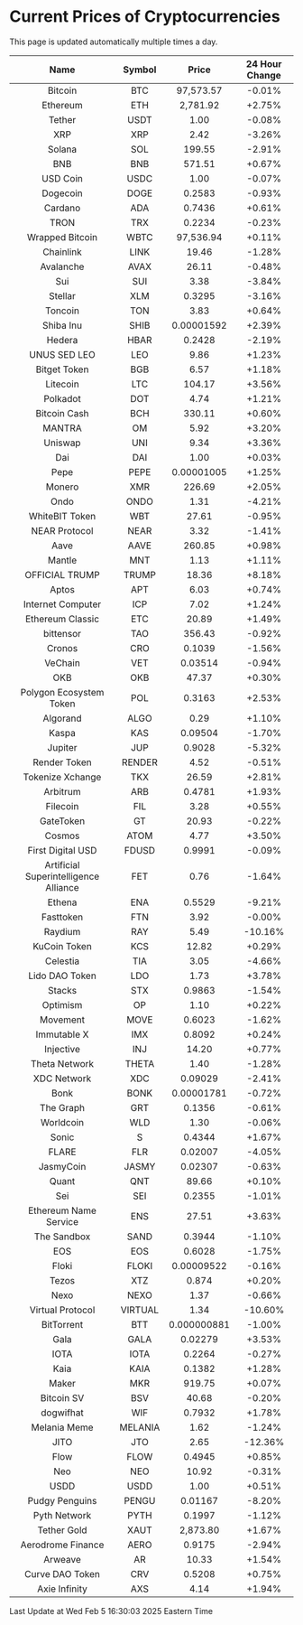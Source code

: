 # Current Prices of Cryptocurrencies
This page is updated automatically multiple times a day.

| Name | Symbol | Price | 24 Hour Change |
| :---: |:---:| :---: | :---: |
| Bitcoin | BTC | 97,573.57 | -0.01% |
| Ethereum | ETH | 2,781.92 | +2.75% |
| Tether | USDT | 1.00 | -0.08% |
| XRP | XRP | 2.42 | -3.26% |
| Solana | SOL | 199.55 | -2.91% |
| BNB | BNB | 571.51 | +0.67% |
| USD Coin | USDC | 1.00 | -0.07% |
| Dogecoin | DOGE | 0.2583 | -0.93% |
| Cardano | ADA | 0.7436 | +0.61% |
| TRON | TRX | 0.2234 | -0.23% |
| Wrapped Bitcoin | WBTC | 97,536.94 | +0.11% |
| Chainlink | LINK | 19.46 | -1.28% |
| Avalanche | AVAX | 26.11 | -0.48% |
| Sui | SUI | 3.38 | -3.84% |
| Stellar | XLM | 0.3295 | -3.16% |
| Toncoin | TON | 3.83 | +0.64% |
| Shiba Inu | SHIB | 0.00001592 | +2.39% |
| Hedera | HBAR | 0.2428 | -2.19% |
| UNUS SED LEO | LEO | 9.86 | +1.23% |
| Bitget Token | BGB | 6.57 | +1.18% |
| Litecoin | LTC | 104.17 | +3.56% |
| Polkadot | DOT | 4.74 | +1.21% |
| Bitcoin Cash | BCH | 330.11 | +0.60% |
| MANTRA | OM | 5.92 | +3.20% |
| Uniswap | UNI | 9.34 | +3.36% |
| Dai | DAI | 1.00 | +0.03% |
| Pepe | PEPE | 0.00001005 | +1.25% |
| Monero | XMR | 226.69 | +2.05% |
| Ondo | ONDO | 1.31 | -4.21% |
| WhiteBIT Token | WBT | 27.61 | -0.95% |
| NEAR Protocol | NEAR | 3.32 | -1.41% |
| Aave | AAVE | 260.85 | +0.98% |
| Mantle | MNT | 1.13 | +1.11% |
| OFFICIAL TRUMP | TRUMP | 18.36 | +8.18% |
| Aptos | APT | 6.03 | +0.74% |
| Internet Computer | ICP | 7.02 | +1.24% |
| Ethereum Classic | ETC | 20.89 | +1.49% |
| bittensor | TAO | 356.43 | -0.92% |
| Cronos | CRO | 0.1039 | -1.56% |
| VeChain | VET | 0.03514 | -0.94% |
| OKB | OKB | 47.37 | +0.30% |
| Polygon Ecosystem Token | POL | 0.3163 | +2.53% |
| Algorand | ALGO | 0.29 | +1.10% |
| Kaspa | KAS | 0.09504 | -1.70% |
| Jupiter | JUP | 0.9028 | -5.32% |
| Render Token | RENDER | 4.52 | -0.51% |
| Tokenize Xchange | TKX | 26.59 | +2.81% |
| Arbitrum | ARB | 0.4781 | +1.93% |
| Filecoin | FIL | 3.28 | +0.55% |
| GateToken | GT | 20.93 | -0.22% |
| Cosmos | ATOM | 4.77 | +3.50% |
| First Digital USD | FDUSD | 0.9991 | -0.09% |
| Artificial Superintelligence Alliance | FET | 0.76 | -1.64% |
| Ethena | ENA | 0.5529 | -9.21% |
| Fasttoken | FTN | 3.92 | -0.00% |
| Raydium | RAY | 5.49 | -10.16% |
| KuCoin Token | KCS | 12.82 | +0.29% |
| Celestia | TIA | 3.05 | -4.66% |
| Lido DAO Token | LDO | 1.73 | +3.78% |
| Stacks | STX | 0.9863 | -1.54% |
| Optimism | OP | 1.10 | +0.22% |
| Movement | MOVE | 0.6023 | -1.62% |
| Immutable X | IMX | 0.8092 | +0.24% |
| Injective | INJ | 14.20 | +0.77% |
| Theta Network | THETA | 1.40 | -1.28% |
| XDC Network | XDC | 0.09029 | -2.41% |
| Bonk | BONK | 0.00001781 | -0.72% |
| The Graph | GRT | 0.1356 | -0.61% |
| Worldcoin | WLD | 1.30 | -0.06% |
| Sonic | S | 0.4344 | +1.67% |
| FLARE | FLR | 0.02007 | -4.05% |
| JasmyCoin | JASMY | 0.02307 | -0.63% |
| Quant | QNT | 89.66 | +0.10% |
| Sei | SEI | 0.2355 | -1.01% |
| Ethereum Name Service | ENS | 27.51 | +3.63% |
| The Sandbox | SAND | 0.3944 | -1.10% |
| EOS | EOS | 0.6028 | -1.75% |
| Floki | FLOKI | 0.00009522 | -0.16% |
| Tezos | XTZ | 0.874 | +0.20% |
| Nexo | NEXO | 1.37 | -0.66% |
| Virtual Protocol | VIRTUAL | 1.34 | -10.60% |
| BitTorrent | BTT | 0.000000881 | -1.00% |
| Gala | GALA | 0.02279 | +3.53% |
| IOTA | IOTA | 0.2264 | -0.27% |
| Kaia | KAIA | 0.1382 | +1.28% |
| Maker | MKR | 919.75 | +0.07% |
| Bitcoin SV | BSV | 40.68 | -0.20% |
| dogwifhat | WIF | 0.7932 | +1.78% |
| Melania Meme | MELANIA | 1.62 | -1.24% |
| JITO | JTO | 2.65 | -12.36% |
| Flow | FLOW | 0.4945 | +0.85% |
| Neo | NEO | 10.92 | -0.31% |
| USDD | USDD | 1.00 | +0.51% |
| Pudgy Penguins | PENGU | 0.01167 | -8.20% |
| Pyth Network | PYTH | 0.1997 | -1.12% |
| Tether Gold | XAUT | 2,873.80 | +1.67% |
| Aerodrome Finance | AERO | 0.9175 | -2.94% |
| Arweave | AR | 10.33 | +1.54% |
| Curve DAO Token | CRV | 0.5208 | +0.75% |
| Axie Infinity | AXS | 4.14 | +1.94% |

Last Update at Wed Feb  5 16:30:03 2025 Eastern Time